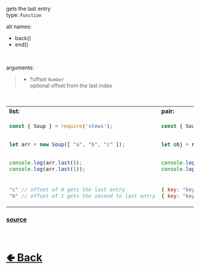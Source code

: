 gets the last entry<br>
type: `Function`

alt names:
- back()
- end()

<br>

arguments:
> - ?offset `Number`<br>
> optional offset from the last index

<br>

<table>
<tr>
<td> <b>list:</b> </td> <td> <b>pair:</b> </td>
</tr>
<tr>
<td>

```js
const { Soup } = require('stews');


let arr = new Soup([ "a", "b", "c" ]);


console.log(arr.last());
console.log(arr.last(1));
```

</td>
<td>

```js
const { Soup } = require('stews');


let obj = new Soup({ key1: "val1", key2: "val2", key3: "val3" });


console.log(obj.last());
console.log(obj.last(1));
```

</td>
<tr>
<td>

```js
"c" // offset of 0 gets the last entry
"b" // offset of 1 gets the second to last entry
```

</td>
<td>

```js
{ key: "key3", value: "val3", index: 2 } // offset of 0 gets the last entry
{ key: "key2", value: "val2", index: 0 } // offset of 1 gets the second to last entry
```

</td>
</table>

### [source](https://github.com/shysolocup/stews/blob/main/src/Soup/functions/last.js)

<br> <h1> [🢀 Back](https://github.com/shysolocup/stews/wiki/Soup-methods) </h1>